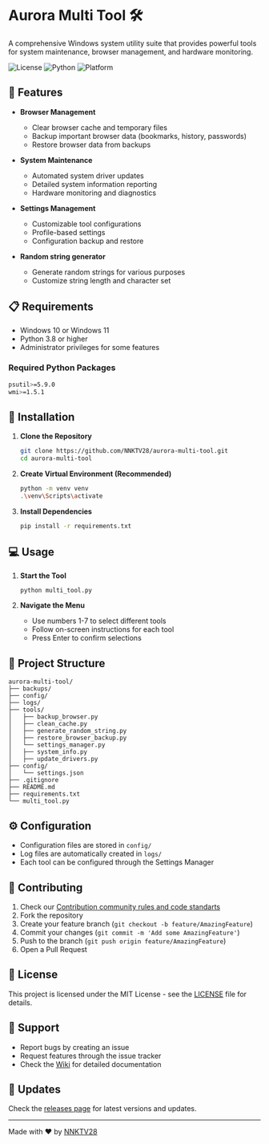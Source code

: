 # Aurora Multi Tool 🛠️

A comprehensive Windows system utility suite that provides powerful tools for system maintenance, browser management, and hardware monitoring.

![License](https://img.shields.io/badge/license-MIT-blue.svg)
![Python](https://img.shields.io/badge/python-3.8+-blue.svg)
![Platform](https://img.shields.io/badge/platform-Windows-lightgrey.svg)

## 🚀 Features

- **Browser Management**
  - Clear browser cache and temporary files
  - Backup important browser data (bookmarks, history, passwords)
  - Restore browser data from backups
  
- **System Maintenance**
  - Automated system driver updates
  - Detailed system information reporting
  - Hardware monitoring and diagnostics
  
- **Settings Management**
  - Customizable tool configurations
  - Profile-based settings
  - Configuration backup and restore

- **Random string generator**
  - Generate random strings for various purposes
  - Customize string length and character set

## 📋 Requirements

- Windows 10 or Windows 11
- Python 3.8 or higher
- Administrator privileges for some features

### Required Python Packages
```bash
psutil>=5.9.0
wmi>=1.5.1
```

## 🔧 Installation

1. **Clone the Repository**
   ```bash
   git clone https://github.com/NNKTV28/aurora-multi-tool.git
   cd aurora-multi-tool
   ```

2. **Create Virtual Environment (Recommended)**
   ```bash
   python -m venv venv
   .\venv\Scripts\activate
   ```

3. **Install Dependencies**
   ```bash
   pip install -r requirements.txt
   ```

## 💻 Usage

1. **Start the Tool**
   ```bash
   python multi_tool.py
   ```

2. **Navigate the Menu**
   - Use numbers 1-7 to select different tools
   - Follow on-screen instructions for each tool
   - Press Enter to confirm selections

## 📁 Project Structure

```
aurora-multi-tool/
├── backups/
├── config/
├── logs/
├── tools/
│   ├── backup_browser.py
│   ├── clean_cache.py
│   ├── generate_random_string.py
│   ├── restore_browser_backup.py
│   └── settings_manager.py
│   ├── system_info.py
│   ├── update_drivers.py
├── config/
│   └── settings.json
├── .gitignore
├── README.md
├── requirements.txt
└── multi_tool.py
```

## ⚙️ Configuration

- Configuration files are stored in `config/`
- Log files are automatically created in `logs/`
- Each tool can be configured through the Settings Manager

## 🤝 Contributing
1. Check our [Contribution community rules and code standarts](https://github.com/NNKTV28/aurora-multi-tool/wiki/Contributing)
2. Fork the repository
3. Create your feature branch (`git checkout -b feature/AmazingFeature`)
4. Commit your changes (`git commit -m 'Add some AmazingFeature'`)
5. Push to the branch (`git push origin feature/AmazingFeature`)
6. Open a Pull Request

## 📝 License

This project is licensed under the MIT License - see the [LICENSE](LICENSE) file for details.

## 🔰 Support

- Report bugs by creating an issue
- Request features through the issue tracker
- Check the [Wiki](../../wiki) for detailed documentation

## 🔄 Updates

Check the [releases page](../../releases) for latest versions and updates.

---

Made with ❤️ by [NNKTV28](https://github.com/NNKTV28)
